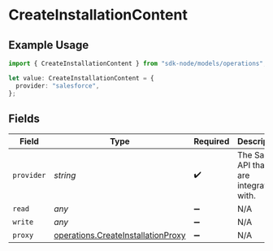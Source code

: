 # CreateInstallationContent

## Example Usage

```typescript
import { CreateInstallationContent } from "sdk-node/models/operations";

let value: CreateInstallationContent = {
  provider: "salesforce",
};
```

## Fields

| Field                                                                                    | Type                                                                                     | Required                                                                                 | Description                                                                              | Example                                                                                  |
| ---------------------------------------------------------------------------------------- | ---------------------------------------------------------------------------------------- | ---------------------------------------------------------------------------------------- | ---------------------------------------------------------------------------------------- | ---------------------------------------------------------------------------------------- |
| `provider`                                                                               | *string*                                                                                 | :heavy_check_mark:                                                                       | The SaaS API that we are integrating with.                                               | salesforce                                                                               |
| `read`                                                                                   | *any*                                                                                    | :heavy_minus_sign:                                                                       | N/A                                                                                      |                                                                                          |
| `write`                                                                                  | *any*                                                                                    | :heavy_minus_sign:                                                                       | N/A                                                                                      |                                                                                          |
| `proxy`                                                                                  | [operations.CreateInstallationProxy](../../models/operations/createinstallationproxy.md) | :heavy_minus_sign:                                                                       | N/A                                                                                      |                                                                                          |